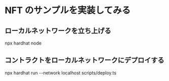 # NFT のサンプルを実装してみる

## ローカルネットワークを立ち上げる

npx hardhat node

## コントラクトをローカルネットワークにデプロイする

npx hardhat run --network localhost scripts/deploy.ts

